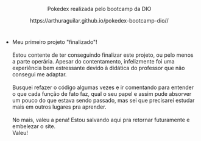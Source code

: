 <p align="center">Pokedex realizada pelo bootcamp da DIO</p>
<p align="center">https://arthuraguilar.github.io/pokedex-bootcamp-dio//</p>

# 

* Meu primeiro projeto "finalizado"!<br><br>
Estou contente de ter conseguindo finalizar este projeto, ou pelo menos a parte operária. Apesar do contentamento, infelizmente foi uma experiência bem estressante devido à didática do professor que não consegui me adaptar.<br><br>
Busquei refazer o código algumas vezes e ir comentando para entender o que cada função de fato faz, qual o seu papel e assim pude absorver um pouco do que estava sendo passado, mas sei que precisarei estudar mais em outros lugares pra aprender.<br><br>
No mais, valeu a pena! Estou salvando aqui pra retornar futuramente e embelezar o site.<br>
Valeu!
